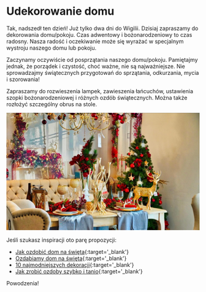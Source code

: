 
# Udekorowanie domu

Tak, nadszedł ten dzień! Już tylko dwa dni do Wigilii. Dzisiaj zapraszamy do dekorowania domu/pokoju. Czas adwentowy i bożonarodzeniowy to czas radosny. Nasza radość i oczekiwanie może się wyrażać w specjalnym wystroju naszego domu lub pokoju.

Zaczynamy oczywiście od posprzątania naszego domu/pokoju. Pamiętajmy jednak, że porządek i czystość, choć ważne, nie są najważniejsze. Nie sprowadzajmy świątecznych przygotowań do sprzątania, odkurzania, mycia i szorowania!

Zapraszamy do rozwieszenia lampek, zawieszenia łańcuchów, ustawienia szopki bożonarodzeniowej i różnych ozdób świątecznych. Można także rozłożyć szczególny obrus na stole.

![Zdjęcie](/img/2020-12-22.jpg)

Jeśli szukasz inspiracji oto parę propozycji:

- [Jak ozdobić dom na święta](https://www.garneczki.pl/blog/jak-ozdobic-dom-na-swieta/){:target='_blank'} 
- [Ozdabiamy dom na święta](https://muratordom.pl/wnetrza/dekoracje/najpiekniejsze-dekoracje-swiateczne-ozdabiamy-dom-na-swieta-aa-rHH6-oRPV-Jh9o.html){:target='_blank'} 
- [10 najmodniejszych dekoracji](https://ladnydom.pl/budowa/56,167217,19305326,dekoracje-domu-na-swieta-bozego-narodzenia-w-10-najmodniejszych.html){:target='_blank'} 
- [Jak zrobić ozdoby szybko i tanio](https://ladnydom.pl/budowa/56,167217,17168234,ozdoby-swiateczne-na-ostatnia-chwile-szybko-i-tanio-zrob.html){:target='_blank'} 

Powodzenia!

